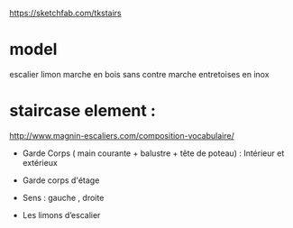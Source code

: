https://sketchfab.com/tkstairs


# model 
escalier limon
marche en bois
sans contre marche
entretoises en inox

# staircase element : 
http://www.magnin-escaliers.com/composition-vocabulaire/

- Garde Corps ( main courante + balustre + tête de poteau) : Intérieur  et extérieux
- Garde corps d'étage
- Sens : gauche , droite


- Les limons d’escalier




